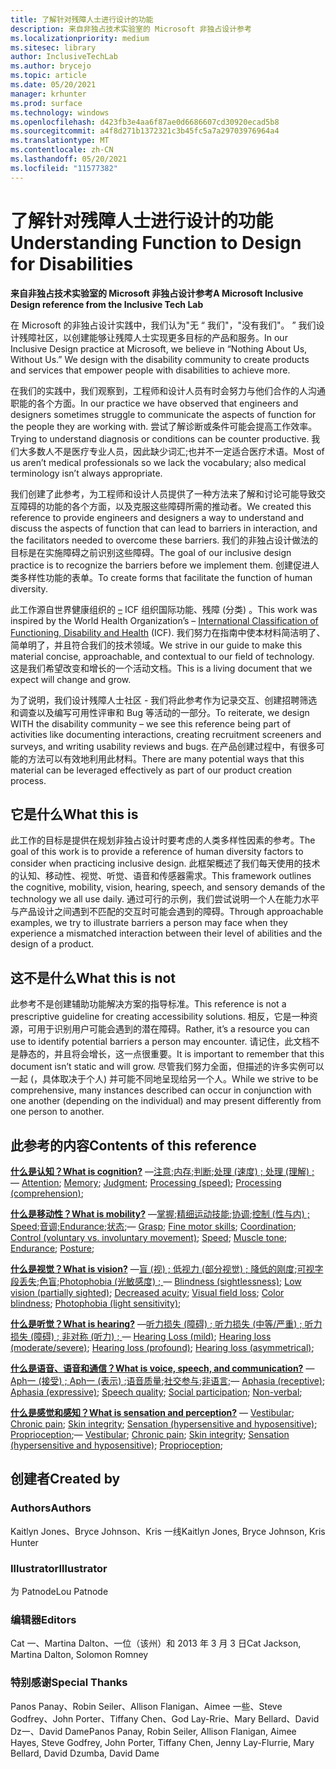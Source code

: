 ```yaml
---
title: 了解针对残障人士进行设计的功能
description: 来自非独占技术实验室的 Microsoft 非独占设计参考
ms.localizationpriority: medium
ms.sitesec: library
author: InclusiveTechLab
ms.author: brycejo
ms.topic: article
ms.date: 05/20/2021
manager: krhunter
ms.prod: surface
ms.technology: windows
ms.openlocfilehash: d423fb3e4aa6f87ae0d6686607cd30920ecad5b8
ms.sourcegitcommit: a4f8d271b1372321c3b45fc5a7a29703976964a4
ms.translationtype: MT
ms.contentlocale: zh-CN
ms.lasthandoff: 05/20/2021
ms.locfileid: "11577382"
---
```

# <a name="understanding-function-to-design-for-disabilities"></a><span data-ttu-id="69795-103">了解针对残障人士进行设计的功能</span><span class="sxs-lookup"><span data-stu-id="69795-103">Understanding Function to Design for Disabilities</span></span>
**<span data-ttu-id="69795-104">来自非独占技术实验室的 Microsoft 非独占设计参考</span><span class="sxs-lookup"><span data-stu-id="69795-104">A Microsoft Inclusive Design reference from the Inclusive Tech Lab</span></span>**

<span data-ttu-id="69795-105">在 Microsoft 的非独占设计实践中，我们认为"无 &ldquo; 我们"，"没有我们"。 &rdquo; 我们设计残障社区，以创建能够让残障人士实现更多目标的产品和服务。</span><span class="sxs-lookup"><span data-stu-id="69795-105">In our Inclusive Design practice at Microsoft, we believe in &ldquo;Nothing About Us, Without Us.&rdquo; We design with the disability community to create products and services that empower people with disabilities to achieve more.</span></span> 

<span data-ttu-id="69795-106">在我们的实践中，我们观察到，工程师和设计人员有时会努力与他们合作的人沟通职能的各个方面。</span><span class="sxs-lookup"><span data-stu-id="69795-106">In our practice we have observed that engineers and designers sometimes struggle to communicate the aspects of function for the people they are working with.</span></span> <span data-ttu-id="69795-107">尝试了解诊断或条件可能会提高工作效率。</span><span class="sxs-lookup"><span data-stu-id="69795-107">Trying to understand diagnosis or conditions can be counter productive.</span></span> <span data-ttu-id="69795-108">我们大多数人不是医疗专业人员，因此缺少词汇;也并不一定适合医疗术语。</span><span class="sxs-lookup"><span data-stu-id="69795-108">Most of us aren’t medical professionals so we lack the vocabulary; also medical terminology isn’t always appropriate.</span></span>

<span data-ttu-id="69795-109">我们创建了此参考，为工程师和设计人员提供了一种方法来了解和讨论可能导致交互障碍的功能的各个方面，以及克服这些障碍所需的推动者。</span><span class="sxs-lookup"><span data-stu-id="69795-109">We created this reference to provide engineers and designers a way to understand and discuss the aspects of function that can lead to barriers in interaction, and the facilitators needed to overcome these barriers.</span></span> <span data-ttu-id="69795-110">我们的非独占设计做法的目标是在实施障碍之前识别这些障碍。</span><span class="sxs-lookup"><span data-stu-id="69795-110">The goal of our inclusive design practice is to recognize the barriers before we implement them.</span></span> <span data-ttu-id="69795-111">创建促进人类多样性功能的表单。</span><span class="sxs-lookup"><span data-stu-id="69795-111">To create forms that facilitate the function of human diversity.</span></span>

<span data-ttu-id="69795-112">此工作源自世界健康组织的 [–](https://www.who.int/standards/classifications/international-classification-of-functioning-disability-and-health) ICF 组织国际功能、残障 (分类) 。</span><span class="sxs-lookup"><span data-stu-id="69795-112">This work was inspired by the World Health Organization’s – [International Classification of Functioning, Disability and Health](https://www.who.int/standards/classifications/international-classification-of-functioning-disability-and-health) (ICF).</span></span> <span data-ttu-id="69795-113">我们努力在指南中使本材料简洁明了、简单明了，并且符合我们的技术领域。</span><span class="sxs-lookup"><span data-stu-id="69795-113">We strive in our guide to make this material concise, approachable, and contextual to our field of technology.</span></span> <span data-ttu-id="69795-114">这是我们希望改变和增长的一个活动文档。</span><span class="sxs-lookup"><span data-stu-id="69795-114">This is a living document that we expect will change and grow.</span></span>

<span data-ttu-id="69795-115">为了说明，我们设计残障人士社区 - 我们将此参考作为记录交互、创建招聘筛选和调查以及编写可用性评审和 Bug 等活动的一部分。</span><span class="sxs-lookup"><span data-stu-id="69795-115">To reiterate, we design WITH the disability community – we see this reference being part of activities like documenting interactions, creating recruitment screeners and surveys, and writing usability reviews and bugs.</span></span> <span data-ttu-id="69795-116">在产品创建过程中，有很多可能的方法可以有效地利用此材料。</span><span class="sxs-lookup"><span data-stu-id="69795-116">There are many potential ways that this material can be leveraged effectively as part of our product creation process.</span></span>

## <a name="what-this-is"></a><span data-ttu-id="69795-117">它是什么</span><span class="sxs-lookup"><span data-stu-id="69795-117">What this is</span></span>

<span data-ttu-id="69795-118">此工作的目标是提供在规划非独占设计时要考虑的人类多样性因素的参考。</span><span class="sxs-lookup"><span data-stu-id="69795-118">The goal of this work is to provide a reference of human diversity factors to consider when practicing inclusive design.</span></span> <span data-ttu-id="69795-119">此框架概述了我们每天使用的技术的认知、移动性、视觉、听觉、语音和传感器需求。</span><span class="sxs-lookup"><span data-stu-id="69795-119">This framework outlines the cognitive, mobility, vision, hearing, speech, and sensory demands of the technology we all use daily.</span></span> <span data-ttu-id="69795-120">通过可行的示例，我们尝试说明一个人在能力水平与产品设计之间遇到不匹配的交互时可能会遇到的障碍。</span><span class="sxs-lookup"><span data-stu-id="69795-120">Through approachable examples, we try to illustrate barriers a person may face when they experience a mismatched interaction between their level of abilities and the design of a product.</span></span>

## <a name="what-this-is-not"></a><span data-ttu-id="69795-121">这不是什么</span><span class="sxs-lookup"><span data-stu-id="69795-121">What this is not</span></span>

<span data-ttu-id="69795-122">此参考不是创建辅助功能解决方案的指导标准。</span><span class="sxs-lookup"><span data-stu-id="69795-122">This reference is not a prescriptive guideline for creating accessibility solutions.</span></span> <span data-ttu-id="69795-123">相反，它是一种资源，可用于识别用户可能会遇到的潜在障碍。</span><span class="sxs-lookup"><span data-stu-id="69795-123">Rather, it’s a resource you can use to identify potential barriers a person may encounter.</span></span> <span data-ttu-id="69795-124">请记住，此文档不是静态的，并且将会增长，这一点很重要。</span><span class="sxs-lookup"><span data-stu-id="69795-124">It is important to remember that this document isn’t static and will grow.</span></span> <span data-ttu-id="69795-125">尽管我们努力全面，但描述的许多实例可以一起 (，具体取决于个人) 并可能不同地呈现给另一个人。</span><span class="sxs-lookup"><span data-stu-id="69795-125">While we strive to be comprehensive, many instances described can occur in conjunction with one another (depending on the individual) and may present differently from one person to another.</span></span>

## <a name="contents-of-this-reference"></a><span data-ttu-id="69795-126">此参考的内容</span><span class="sxs-lookup"><span data-stu-id="69795-126">Contents of this reference</span></span>

**[<span data-ttu-id="69795-127">什么是认知？</span><span class="sxs-lookup"><span data-stu-id="69795-127">What is cognition?</span></span>](cognition.md)** <span data-ttu-id="69795-128">—[注意](cognition-attention.md);[内存](cognition-memory.md);[判断](cognition-judgment.md);[处理 (速度) ; ](cognition-processing-speed.md)[处理 (理解) ; ](cognition-processing-comprehension.md)</span><span class="sxs-lookup"><span data-stu-id="69795-128">— [Attention](cognition-attention.md); [Memory](cognition-memory.md); [Judgment](cognition-judgment.md); [Processing (speed)](cognition-processing-speed.md); [Processing (comprehension)](cognition-processing-comprehension.md);</span></span> 

**[<span data-ttu-id="69795-129">什么是移动性？</span><span class="sxs-lookup"><span data-stu-id="69795-129">What is mobility?</span></span>](mobility.md)** <span data-ttu-id="69795-130">—[掌握](mobility-grasp.md);[精细运动技能](mobility-fine-motor-skills.md);[协调](mobility-coordination.md);[控制 (性与内) ; ](mobility-control.md)[Speed](mobility-speed.md);[音调;](mobility-muscle-tone.md)[Endurance](mobility-endurance.md);[状态](mobility-posture.md);</span><span class="sxs-lookup"><span data-stu-id="69795-130">— [Grasp](mobility-grasp.md); [Fine motor skills](mobility-fine-motor-skills.md); [Coordination](mobility-coordination.md); [Control (voluntary vs. involuntary movement)](mobility-control.md); [Speed](mobility-speed.md); [Muscle tone](mobility-muscle-tone.md); [Endurance](mobility-endurance.md); [Posture](mobility-posture.md);</span></span> 

**[<span data-ttu-id="69795-131">什么是视觉？</span><span class="sxs-lookup"><span data-stu-id="69795-131">What is vision?</span></span>](vision.md)** <span data-ttu-id="69795-132">—[盲 (视) ; ](vision-blindness-sightlessness.md)[低视力 (部分视觉) ; ](vision-low-vision-partially-sighted.md)[降低的刚度](vision-decreased-acuity.md);[可视字段丢失](vision-visual-field-loss.md);[色盲;](vision-color-blindness.md)[Photophobia (光敏感度) ; ](vision-photophobia-light-sensitivity.md)</span><span class="sxs-lookup"><span data-stu-id="69795-132">— [Blindness (sightlessness)](vision-blindness-sightlessness.md); [Low vision (partially sighted)](vision-low-vision-partially-sighted.md); [Decreased acuity](vision-decreased-acuity.md); [Visual field loss](vision-visual-field-loss.md); [Color blindness](vision-color-blindness.md); [Photophobia (light sensitivity)](vision-photophobia-light-sensitivity.md);</span></span> 

**[<span data-ttu-id="69795-133">什么是听觉？</span><span class="sxs-lookup"><span data-stu-id="69795-133">What is hearing?</span></span>](hearing.md)** <span data-ttu-id="69795-134">—[听力损失 (障碍) ; ](hearing-mild.md)[听力损失 (中等/严重) ; ](hearing-moderate-severe.md)[听力损失 (障碍) ; ](hearing-profound.md)[非对称 (听力) ; ](hearing-asymmetrical.md)</span><span class="sxs-lookup"><span data-stu-id="69795-134">— [Hearing Loss (mild)](hearing-mild.md); [Hearing loss (moderate/severe)](hearing-moderate-severe.md); [Hearing loss (profound)](hearing-profound.md); [Hearing loss (asymmetrical)](hearing-asymmetrical.md);</span></span> 

**[<span data-ttu-id="69795-135">什么是语音、语音和通信？</span><span class="sxs-lookup"><span data-stu-id="69795-135">What is voice, speech, and communication?</span></span>](voice-speech-communication.md)** <span data-ttu-id="69795-136">— [Aph一 (接受) ; ](voice-speech-communication-aphasia-receptive.md)[Aph一 (表示) ](voice-speech-communication-aphasia-expressive.md);[语音质量](voice-speech-communication-speech-quality.md);[社交参与](voice-speech-communication-social-participation.md);[非语言;](voice-speech-communication-non-verbal.md)</span><span class="sxs-lookup"><span data-stu-id="69795-136">— [Aphasia (receptive)](voice-speech-communication-aphasia-receptive.md); [Aphasia (expressive)](voice-speech-communication-aphasia-expressive.md); [Speech quality](voice-speech-communication-speech-quality.md); [Social participation](voice-speech-communication-social-participation.md); [Non-verbal](voice-speech-communication-non-verbal.md);</span></span> 

**[<span data-ttu-id="69795-137">什么是感觉和感知？</span><span class="sxs-lookup"><span data-stu-id="69795-137">What is sensation and perception?</span></span>](sensation-perception.md)** <span data-ttu-id="69795-138">— [Vestibular](sensation-perception-vestibular.md); [Chronic pain](sensation-perception-chronic-pain.md); [Skin integrity](sensation-perception-skin-integrity.md); [Sensation (hypersensitive and hyposensitive)](sensation-perception-sensation.md); [Proprioception](sensation-perception-proprioception.md);</span><span class="sxs-lookup"><span data-stu-id="69795-138">— [Vestibular](sensation-perception-vestibular.md); [Chronic pain](sensation-perception-chronic-pain.md); [Skin integrity](sensation-perception-skin-integrity.md); [Sensation (hypersensitive and hyposensitive)](sensation-perception-sensation.md); [Proprioception](sensation-perception-proprioception.md);</span></span> 

## <a name="created-by"></a><span data-ttu-id="69795-139">创建者</span><span class="sxs-lookup"><span data-stu-id="69795-139">Created by</span></span>

### <a name="authors"></a><span data-ttu-id="69795-140">Authors</span><span class="sxs-lookup"><span data-stu-id="69795-140">Authors</span></span>
<span data-ttu-id="69795-141">Kaitlyn Jones、Bryce Johnson、Kris 一线</span><span class="sxs-lookup"><span data-stu-id="69795-141">Kaitlyn Jones, Bryce Johnson, Kris Hunter</span></span>

### <a name="illustrator"></a><span data-ttu-id="69795-142">Illustrator</span><span class="sxs-lookup"><span data-stu-id="69795-142">Illustrator</span></span>
<span data-ttu-id="69795-143">为 Patnode</span><span class="sxs-lookup"><span data-stu-id="69795-143">Lou Patnode</span></span>

### <a name="editors"></a><span data-ttu-id="69795-144">编辑器</span><span class="sxs-lookup"><span data-stu-id="69795-144">Editors</span></span>
<span data-ttu-id="69795-145">Cat 一、Martina Dalton、一位（该州）和 2013 年 3 月 3 日</span><span class="sxs-lookup"><span data-stu-id="69795-145">Cat Jackson, Martina Dalton, Solomon Romney</span></span>

### <a name="special-thanks"></a><span data-ttu-id="69795-146">特别感谢</span><span class="sxs-lookup"><span data-stu-id="69795-146">Special Thanks</span></span>
<span data-ttu-id="69795-147">Panos Panay、Robin Seiler、Allison Flanigan、Aimee 一些、Steve Godfrey、John Porter、Tiffany Chen、God Lay-Rrie、Mary Bellard、David Dz一、David Dame</span><span class="sxs-lookup"><span data-stu-id="69795-147">Panos Panay, Robin Seiler, Allison Flanigan, Aimee Hayes, Steve Godfrey, John Porter, Tiffany Chen, Jenny Lay-Flurrie, Mary Bellard, David Dzumba, David Dame</span></span>


[comment]: # (包含页脚)
